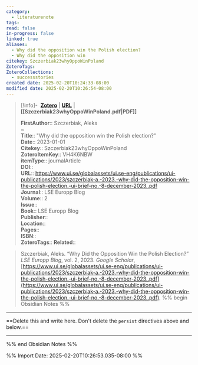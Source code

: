 ```yaml
---
category:
  - literaturenote
tags: 
read: false
in-progress: false
linked: true
aliases:
  - Why did the opposition win the Polish election?
  - Why did the opposition win
citekey: Szczerbiak23whyOppoWinPoland
ZoteroTags: 
ZoteroCollections:
  - successstories
created date: 2025-02-20T10:24:33-08:00
modified date: 2025-02-20T10:26:54-08:00
---
```


> [!info]- &nbsp;[**Zotero**](zotero://select/library/items/VH4K6NBW)   | [**URL**](https://www.ui.se/globalassets/ui.se-eng/publications/ui-publications/2023/szczerbiak-a.-2023.-why-did-the-opposition-win-the-polish-election.-ui-brief-no.-8-december-2023..pdf) | **[[Szczerbiak23whyOppoWinPoland.pdf|PDF]]**
>
> 
> 
> **FirstAuthor**:: Szczerbiak, Aleks  
~    
> **Title**:: "Why did the opposition win the Polish election?"  
> **Date**:: 2023-01-01  
> **Citekey**:: Szczerbiak23whyOppoWinPoland  
> **ZoteroItemKey**:: VH4K6NBW  
> **itemType**:: journalArticle  
> **DOI**::   
> **URL**:: https://www.ui.se/globalassets/ui.se-eng/publications/ui-publications/2023/szczerbiak-a.-2023.-why-did-the-opposition-win-the-polish-election.-ui-brief-no.-8-december-2023..pdf  
> **Journal**:: LSE Europp Blog  
> **Volume**:: 2  
> **Issue**::   
> **Book**:: LSE Europp Blog  
> **Publisher**::   
> **Location**::    
> **Pages**::   
> **ISBN**::   
> **ZoteroTags**:: 
> **Related**:: 

> Szczerbiak, Aleks. “Why Did the Opposition Win the Polish Election?” _LSE Europp Blog_, vol. 2, 2023. _Google Scholar_, [https://www.ui.se/globalassets/ui.se-eng/publications/ui-publications/2023/szczerbiak-a.-2023.-why-did-the-opposition-win-the-polish-election.-ui-brief-no.-8-december-2023..pdf](https://www.ui.se/globalassets/ui.se-eng/publications/ui-publications/2023/szczerbiak-a.-2023.-why-did-the-opposition-win-the-polish-election.-ui-brief-no.-8-december-2023..pdf).
%% begin Obsidian Notes %%
___
==Delete this and write here.  Don't delete the `persist` directives above and below.==
___
%% end Obsidian Notes %%


%% Import Date: 2025-02-20T10:26:53.035-08:00 %%
